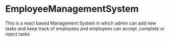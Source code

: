 # EmployeeManagementSystem
This is a react based Management System in which admin can add new tasks and keep track of employees and employees can accept ,complete or reject tasks

